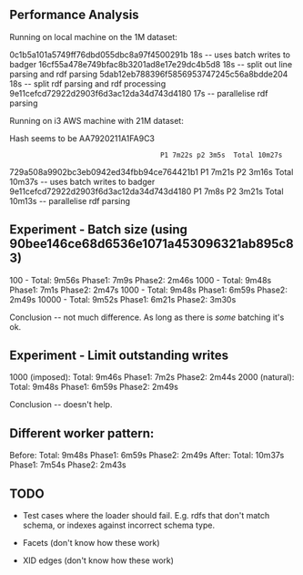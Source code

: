 ## Performance Analysis

Running on local machine on the 1M dataset:

0c1b5a101a5749ff76dbd055dbc8a97f4500291b 18s -- uses batch writes to badger
16cf55a478e749bfac8b3201ad8e17e29dc4b5d8 18s -- split out line parsing and rdf parsing
5dab12eb788396f5856953747245c56a8bdde204 18s -- split rdf parsing and rdf processing
9e11cefcd72922d2903f6d3ac12da34d743d4180 17s -- parallelise rdf parsing

Running on i3 AWS machine with 21M dataset:

Hash seems to be AA7920211A1FA9C3

                                         P1 7m22s p2 3m5s  Total 10m27s
729a508a9902bc3eb0942ed34fbb94ce764421b1 P1 7m21s P2 3m16s Total 10m37s -- uses batch writes to badger
9e11cefcd72922d2903f6d3ac12da34d743d4180 P1 7m8s  P2 3m21s Total 10m13s -- parallelise rdf parsing

## Experiment - Batch size (using 90bee146ce68d6536e1071a453096321ab895c83)

100   - Total: 9m56s Phase1: 7m9s Phase2: 2m46s
1000  - Total: 9m48s Phase1: 7m1s Phase2: 2m47s
1000  - Total: 9m48s Phase1: 6m59s Phase2: 2m49s
10000 - Total: 9m52s Phase1: 6m21s Phase2: 3m30s

Conclusion -- not much difference. As long as there is *some* batching it's ok.

## Experiment - Limit outstanding writes

1000 (imposed): Total: 9m46s Phase1: 7m2s Phase2: 2m44s
2000 (natural): Total: 9m48s Phase1: 6m59s Phase2: 2m49s

Conclusion -- doesn't help.

## Different worker pattern:

Before: Total: 9m48s Phase1: 6m59s Phase2: 2m49s
After:  Total: 10m37s Phase1: 7m54s Phase2: 2m43s

## TODO

- Test cases where the loader should fail. E.g. rdfs that don't match schema,
  or indexes against incorrect schema type.

- Facets (don't know how these work)
- XID edges (don't know how these work)
